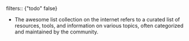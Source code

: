 filters:: {"todo" false}

- The awesome list collection on the internet refers to a curated list of resources, tools, and information on various topics, often categorized and maintained by the community.